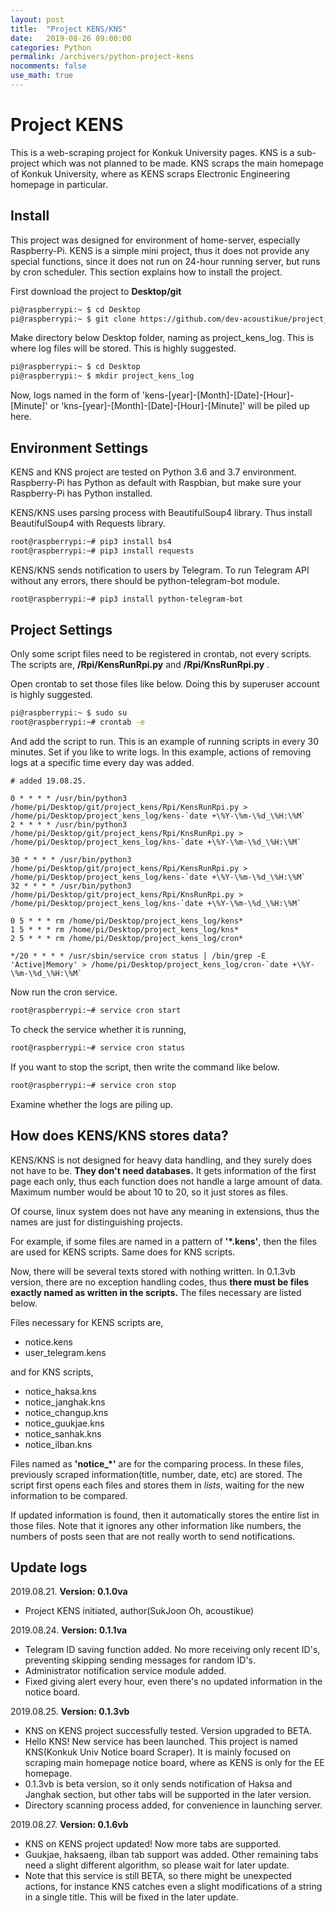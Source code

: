 ```yaml
---
layout: post
title:  "Project KENS/KNS"
date:   2019-08-26 09:00:00
categories: Python
permalink: /archivers/python-project-kens
nocomments: false
use_math: true 
---
```


# Project KENS

This is a web-scraping project for Konkuk University pages. KNS is a sub-project which was not planned to be made. KNS scraps the main homepage of Konkuk University, where as KENS scraps Electronic Engineering homepage in particular.

## Install

This project was designed for environment of home-server, especially Raspberry-Pi. KENS is a simple mini project, thus it does not provide any special functions, since it does not run on 24-hour running server, but runs by cron scheduler. This section explains how to install the project.

<!--more-->

First download the project to **Desktop/git**

```bash
pi@raspberrypi:~ $ cd Desktop
pi@raspberrypi:~ $ git clone https://github.com/dev-acoustikue/project_kens/
```

Make directory below Desktop folder, naming as project_kens_log. This is where log files will be stored. This is highly suggested.

```bash
pi@raspberrypi:~ $ cd Desktop
pi@raspberrypi:~ $ mkdir project_kens_log
```

Now, logs named in the form of 'kens-[year]-[Month]-[Date]-[Hour]-[Minute]' or 'kns-[year]-[Month]-[Date]-[Hour]-[Minute]' will be piled up here.


## Environment Settings

KENS and KNS project are tested on Python 3.6 and 3.7 environment. Raspberry-Pi has Python as default with Raspbian, but make sure your Raspberry-Pi has Python installed.

KENS/KNS uses parsing process with BeautifulSoup4 library. Thus install BeautifulSoup4 with Requests library.

```bash
root@raspberrypi:~# pip3 install bs4
root@raspberrypi:~# pip3 install requests
```

KENS/KNS sends notification to users by Telegram. To run Telegram API without any errors, there should be python-telegram-bot module.

```bash
root@raspberrypi:~# pip3 install python-telegram-bot
```




## Project Settings

Only some script files need to be registered in crontab, not every scripts. The scripts are, **/Rpi/KensRunRpi.py** and **/Rpi/KnsRunRpi.py** .

Open crontab to set those files like below. Doing this by superuser account is highly suggested.

```bash
pi@raspberrypi:~ $ sudo su
root@raspberrypi:~# crontab -e
```

And add the script to run. This is an example of running scripts in every 30 minutes. Set if you like to write logs. In this example, actions of removing logs at a specific time every day was added.

```
# added 19.08.25.

0 * * * * /usr/bin/python3 /home/pi/Desktop/git/project_kens/Rpi/KensRunRpi.py > /home/pi/Desktop/project_kens_log/kens-`date +\%Y-\%m-\%d_\%H:\%M`
2 * * * * /usr/bin/python3 /home/pi/Desktop/git/project_kens/Rpi/KnsRunRpi.py > /home/pi/Desktop/project_kens_log/kns-`date +\%Y-\%m-\%d_\%H:\%M`

30 * * * * /usr/bin/python3 /home/pi/Desktop/git/project_kens/Rpi/KensRunRpi.py > /home/pi/Desktop/project_kens_log/kens-`date +\%Y-\%m-\%d_\%H:\%M`
32 * * * * /usr/bin/python3 /home/pi/Desktop/git/project_kens/Rpi/KnsRunRpi.py > /home/pi/Desktop/project_kens_log/kns-`date +\%Y-\%m-\%d_\%H:\%M`

0 5 * * * rm /home/pi/Desktop/project_kens_log/kens*
1 5 * * * rm /home/pi/Desktop/project_kens_log/kns*
2 5 * * * rm /home/pi/Desktop/project_kens_log/cron*

*/20 * * * * /usr/sbin/service cron status | /bin/grep -E 'Active|Memory' > /home/pi/Desktop/project_kens_log/cron-`date +\%Y-\%m-\%d_\%H:\%M`

```

Now run the cron service.

```bash
root@raspberrypi:~# service cron start
```

To check the service whether it is running,

```bash
root@raspberrypi:~# service cron status
```


If you want to stop the script, then write the command like below.

```bash
root@raspberrypi:~# service cron stop
```

Examine whether the logs are piling up.



## How does KENS/KNS stores data?

KENS/KNS is not designed for heavy data handling, and they surely does not have to be. **They don't need databases.** It gets information of the first page each only, thus each function does not handle a large amount of data. Maximum number would be about 10 to 20, so it just stores as files.

Of course, linux system does not have any meaning in extensions, thus the names are just for distinguishing projects.

For example, if some files are named in a pattern of **'*.kens'**, then the files are used for KENS scripts. Same does for KNS scripts.

Now, there will be several texts stored with nothing written. In 0.1.3vb version, there are no exception handling codes, thus **there must be files exactly named as written in the scripts.** The files necessary are listed below.

Files necessary for KENS scripts are, 

- notice.kens
- user_telegram.kens

and for KNS scripts,

- notice_haksa.kns
- notice_janghak.kns
- notice_changup.kns
- notice_guukjae.kns
- notice_sanhak.kns
- notice_ilban.kns

Files named as **'notice_*'** are for the comparing process. In these files, previously scraped information(title, number, date, etc) are stored. The script first opens each files and stores them in _lists_, waiting for the new information to be compared. 

If updated information is found, then it automatically stores the entire list in those files. Note that it ignores any other information like numbers, the numbers of posts seen that are not really worth to send notifications.




## Update logs

2019.08.21. <b>Version: 0.1.0va</b>
- Project KENS initiated, author(SukJoon Oh, acoustikue)

2019.08.24. <b>Version: 0.1.1va</b>
- Telegram ID saving function added. No more receiving only recent ID's, preventing skipping sending messages for random ID's.
- Administrator notification service module added.
- Fixed giving alert every hour, even there's no updated information in the notice board.

2019.08.25. <b>Version: 0.1.3vb</b>
- KNS on KENS project successfully tested. Version upgraded to BETA.
- Hello KNS! New service has been launched. This project is named KNS(Konkuk Univ Notice board Scraper). It is mainly focused on scraping main homepage notice board, where as KENS is only for the EE homepage.
- 0.1.3vb is beta version, so it only sends notification of Haksa and Janghak section, but other tabs will be supported in the later version.
- Directory scanning process added, for convenience in launching server.

2019.08.27. <b>Version: 0.1.6vb</b>
- KNS on KENS project updated! Now more tabs are supported.
- Guukjae, haksaeng, ilban tab support was added. Other remaining tabs need a slight different algorithm, so please wait for later update.
- Note that this service is still BETA, so there might be unexpected actions, for instance KNS catches even a slight modifications of a string in a single title. This will be fixed in the later update.